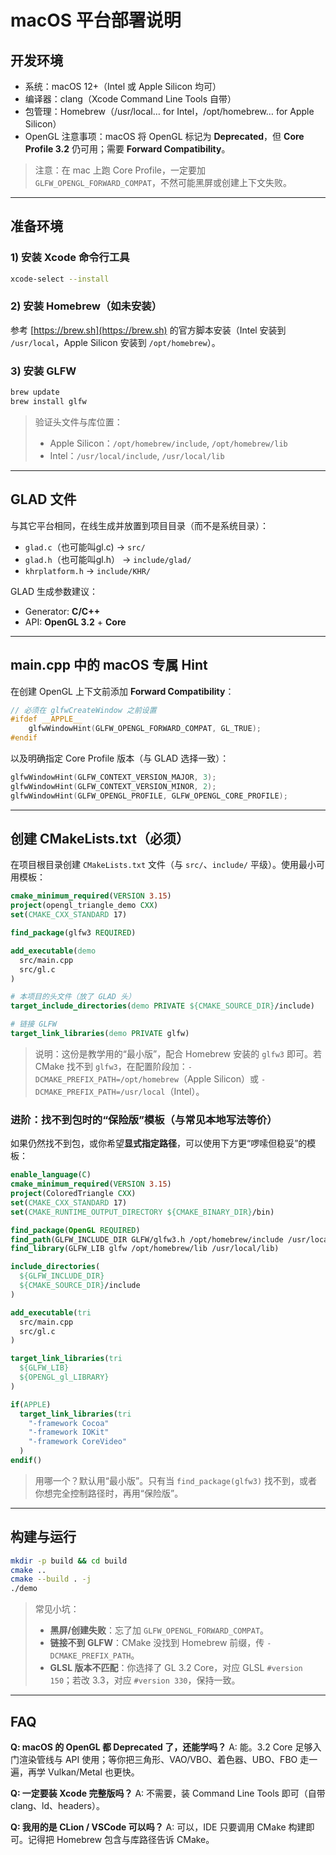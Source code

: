 # macOS 平台部署说明

## 开发环境

* 系统：macOS 12+（Intel 或 Apple Silicon 均可）
* 编译器：clang（Xcode Command Line Tools 自带）
* 包管理：Homebrew（/usr/local… for Intel，/opt/homebrew… for Apple Silicon）
* OpenGL 注意事项：macOS 将 OpenGL 标记为 **Deprecated**，但 **Core Profile 3.2** 仍可用；需要 **Forward Compatibility**。

> 注意：在 mac 上跑 Core Profile，一定要加 `GLFW_OPENGL_FORWARD_COMPAT`，不然可能黑屏或创建上下文失败。

---

## 准备环境

### 1) 安装 Xcode 命令行工具

```bash
xcode-select --install
```

### 2) 安装 Homebrew（如未安装）

参考 [https://brew.sh](https://brew.sh) 的官方脚本安装（Intel 安装到 `/usr/local`，Apple Silicon 安装到 `/opt/homebrew`）。

### 3) 安装 GLFW

```bash
brew update
brew install glfw
```

> 验证头文件与库位置：
>
> * Apple Silicon：`/opt/homebrew/include`, `/opt/homebrew/lib`
> * Intel：`/usr/local/include`, `/usr/local/lib`

---

## GLAD 文件

与其它平台相同，在线生成并放置到项目目录（而不是系统目录）：

* `glad.c`（也可能叫gl.c) → `src/`
* `glad.h`（也可能叫gl.h） → `include/glad/`
* `khrplatform.h` → `include/KHR/`

GLAD 生成参数建议：

* Generator: **C/C++**
* API: **OpenGL 3.2** + **Core**

---

## main.cpp 中的 macOS 专属 Hint

在创建 OpenGL 上下文前添加 **Forward Compatibility**：

```cpp
// 必须在 glfwCreateWindow 之前设置
#ifdef __APPLE__
    glfwWindowHint(GLFW_OPENGL_FORWARD_COMPAT, GL_TRUE);
#endif
```

以及明确指定 Core Profile 版本（与 GLAD 选择一致）：

```cpp
glfwWindowHint(GLFW_CONTEXT_VERSION_MAJOR, 3);
glfwWindowHint(GLFW_CONTEXT_VERSION_MINOR, 2);
glfwWindowHint(GLFW_OPENGL_PROFILE, GLFW_OPENGL_CORE_PROFILE);
```

---

## 创建 CMakeLists.txt（必须）

在项目根目录创建 `CMakeLists.txt` 文件（与 `src/`、`include/` 平级）。使用最小可用模板：

```cmake
cmake_minimum_required(VERSION 3.15)
project(opengl_triangle_demo CXX)
set(CMAKE_CXX_STANDARD 17)

find_package(glfw3 REQUIRED)

add_executable(demo
  src/main.cpp
  src/gl.c
)

# 本项目的头文件（放了 GLAD 头）
target_include_directories(demo PRIVATE ${CMAKE_SOURCE_DIR}/include)

# 链接 GLFW
target_link_libraries(demo PRIVATE glfw)
```

> 说明：这份是教学用的“最小版”，配合 Homebrew 安装的 `glfw3` 即可。若 CMake 找不到 `glfw3`，在配置阶段加：`-DCMAKE_PREFIX_PATH=/opt/homebrew`（Apple Silicon）或 `-DCMAKE_PREFIX_PATH=/usr/local`（Intel）。

### 进阶：找不到包时的“保险版”模板（与常见本地写法等价）

如果仍然找不到包，或你希望**显式指定路径**，可以使用下方更“啰嗦但稳妥”的模板：

```cmake
enable_language(C)
cmake_minimum_required(VERSION 3.15)
project(ColoredTriangle CXX)
set(CMAKE_CXX_STANDARD 17)
set(CMAKE_RUNTIME_OUTPUT_DIRECTORY ${CMAKE_BINARY_DIR}/bin)

find_package(OpenGL REQUIRED)
find_path(GLFW_INCLUDE_DIR GLFW/glfw3.h /opt/homebrew/include /usr/local/include)
find_library(GLFW_LIB glfw /opt/homebrew/lib /usr/local/lib)

include_directories(
  ${GLFW_INCLUDE_DIR}
  ${CMAKE_SOURCE_DIR}/include
)

add_executable(tri
  src/main.cpp
  src/gl.c
)

target_link_libraries(tri
  ${GLFW_LIB}
  ${OPENGL_gl_LIBRARY}
)

if(APPLE)
  target_link_libraries(tri
    "-framework Cocoa"
    "-framework IOKit"
    "-framework CoreVideo"
  )
endif()
```

> 用哪一个？默认用“最小版”。只有当 `find_package(glfw3)` 找不到，或者你想完全控制路径时，再用“保险版”。

---

## 构建与运行

```bash
mkdir -p build && cd build
cmake ..
cmake --build . -j
./demo
```

> 常见小坑：
>
> * **黑屏/创建失败**：忘了加 `GLFW_OPENGL_FORWARD_COMPAT`。
> * **链接不到 GLFW**：CMake 没找到 Homebrew 前缀，传 `-DCMAKE_PREFIX_PATH`。
> * **GLSL 版本不匹配**：你选择了 GL 3.2 Core，对应 GLSL `#version 150`；若改 3.3，对应 `#version 330`，保持一致。

---

## FAQ

**Q: macOS 的 OpenGL 都 Deprecated 了，还能学吗？**
A: 能。3.2 Core 足够入门渲染管线与 API 使用；等你把三角形、VAO/VBO、着色器、UBO、FBO 走一遍，再学 Vulkan/Metal 也更快。

**Q: 一定要装 Xcode 完整版吗？**
A: 不需要，装 Command Line Tools 即可（自带 clang、ld、headers）。

**Q: 我用的是 CLion / VSCode 可以吗？**
A: 可以，IDE 只要调用 CMake 构建即可。记得把 Homebrew 包含与库路径告诉 CMake。
